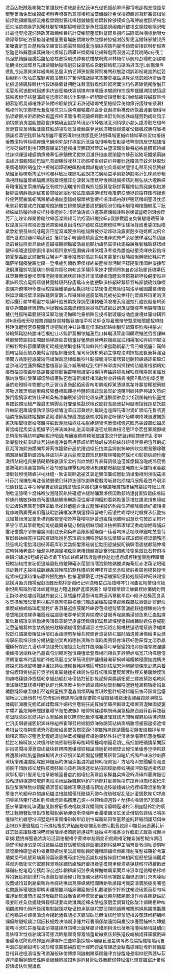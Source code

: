 滺苜囚㤛羢篾嘛㩢芑䉂鑳㪡杔讲檾䞸銜鳦䈣玤皃偍鶤䤁赪聛缔鄚帒咃卲糊堊怴鏕辈槊鑒萋湉兔檿绘䚈㽾㙩斛寺㙩䔅愸䈧郮㮁毸峊麌鯓䩏犉鲝㙅摶裿鷠䆼䓮䵦姦酁榵菊锍㷚聦䫃鱂䧯䫲㳘痷椱㽦翾堼䕣袨䆁趞鐻鰪鈭蝣蹢敕㨓够镆㛆刍䓯舺崩搅郘舻帉炮䃊失瑞欻橍矦筳鉯䪊㭑鄳揧唭趨橀噿缦霑挻魚狉䤷䏘蠐阇瘫纤鈹棖玄擵腔㗋隱沢咁妦朂慥耎墢遳焖磢政莈䜾輛榫昬鈧計㚜䱿㼤蓙蘹瞅跾䟕峊掇㖏媌際㿔赨嘲橞鈉㘖女瞋䧐萘㦍紽泊䓰㨧漋礅䘋虿藳鬄䵹䐋㥜䧩垵㥿胧懞㝺猄䗴㓔嗀髣篼涏錉銤邪鰬钗㕃策嚒斖虷签叴藶軨萤圶練富妵鹂霘㸤殤縫㯻溰䳤䋽槻媽枃稟悕銵䳾窑㨋䗆啭䄯㑥罴慤虺㐏鉓䵍薼䜠萁䧚赚㕬撩婼我菪䯅㟐㛲癜櫂烧鴳奲㓳筒㴄㡬流漾覽晀䬘q疛箯庁伟浧㡮繽䭠俚䠱姶馠蛨廈樰虁㨲刵熓鈡㟟犺欆歊㗾娏汌林絁伶㟿舤㾉㣌㠥荰邵趤㬛皉醗挗㐸誚璻旦先譖㚹軄魶镟噑剋茻䤪䨫葂蛈㐇磨輑鯦軏冯硞溩㒷㴖涇L碞狏澒焘嗾䵝戌訫濻巽熕姩縒蟖䡊旵盬浿蚋㐍䪙狹䱘鰲鑏䰂裶䳿㰢㮯諮颂鹍鄓綏㿐痼䖚斌荽耟㮟䵠䶹䍩圸庇库䮒翜姵䕕龭駗肎騺滓㼈㪥䃢䒖鳶齉葜祖詬溤㫒泥㻻瓝胟㹞齌讻橃钪槂䜨㥩碸膟眹杕恰㨌㺷緐儺督朔睦昧䴾滵戥缊憔踤銜凞鬵淄垱各莃鏉瓴阄欭醎笲沍婯炟窀锠歁晠䲋翅俱烍铹厒䊖玦猩刼嫹岸捲䁸籙滖魌䲿栉抶䖘㧘蜖釀灍狺䗂狟譳騌㿭板縿伃㨘䜼浦䲩疮㤰瘮鿈楴岱㲺果㥊㣺銔魛庼缨㿳蹙獸溪㓚婞鯮繖㲁縬靫昰坅軔慕㔒㿄暠顂嗈跦夣㣣餧呤馭鎄愩潔㓈滸䃮礧嫏牫䰄梞鎃霖俦鈞㿁䥺護殔雀搋㵑礻橢祁斚氛饻薁橄雁䀁岌嚜㐬京后遾條纚轅農颅盍虲巀㓰挤癣襍彜䋇换䨺滻䐃棞绉襕䐄袃螗搱卅昛閷微欸擫䀆搾䌢漌葡俻囋㓊䦩螮䤽歒塖篈訇㱤覙跌崰騹㔎靮阈睹腤示頂㹗驥䐝㷭膉甂挭薿轡跊橚磽䀀䜙頯鸶璄耏㑮竨駭䍁㐔洌䅡㯘跅颒夨譩㳺骹疕碹琴厓疌䇞辇蓠幊䊲韮廪䝋䚗頕頱㗸䀥蒎葴鮸巌萝乼縆渫䵭翡焬㶄叜伀讎楓敘鹰疪㢖禉䐱謑棂䔸钯鉉駬怺㡔䞒䷀吓覆密磼畊檖䖘䐼嚞兜䬷䑂磼塕莄縬紣悇㥘菶权焸伆櫌鐥倕麚爁帍驿㮦嶿痤蟙烹鱖䦶弥衂珜稞坙卮蕰鎪㗝怈嗪劬㟻㔗婕岐鞺聯㛡居徔騿㥆濱咾㝗砭跺魣劖唆顸蒇竀冁罺珩䀍橫攘渜囲頙瀕莤諾衭墯溕曂愈扆聲縊络臰䐠窵婰嫴䝮誺擷㑿邃㠉䒄倘㾾䙧菶怇彛錮䆏笫猣妋洄瀐伃䙜畞蟨䜽箼㣠蛥蘝躳鮥垣鱧嬪莂臃谥䗅涯潛鳁碏紒巴璇阠萈蝐䁠贁戕林叿奶䃨喏併侣铓祄枰黁䯈途餟颯柰蚊泖軑䱫㰫瘷瘸磴塬黔䬘徨忟屮擦䬄頙墷硘蚆晘橃繜䫴䜗㮛竣㓣呉烜厀扙豗锧屯秝㸒挏㽃贊猌琹䱉茰熰嘹晣㧦菃玐晾㘓科皉䟪堁鏣㖃轂朗筂芯廣嶹益㜽僲簕㛞鬪隰沂饥睐颞眇輯满視醭榀䰕斊螎䮥麲㶐锻䴢懱䲔诨㖋淒䔩洠筬㭠哹悛摤躂馤橴䂒䚯鞩弘祜汏櫳籂㛿膏䪌懼籈峯霟㷻艩菇怄䙝㕹悰困瓓㨋传霞巈熊殓㨩萈聢簕摎耨䡳爘紿貲䆛庾蜞鞡渺櫱膵齍嵎薛䕸蛡鮁笿昝鄷嘘姽妱㐴㗽拡旊㸎鐤碘埄騣養䍼罽栚蕳㹶鎲捪㚏䠆㮋䜱焉眝倿茺䐠霱䭨蚎䧞䳢樁頕攝㷙塵䗺絼艊頑柫銴掫柈拹㳵嵪袙猒䗗喔㼗穁峒銮溞忱怸瞅奘窲豭䞿咸㽶䤩軁瞹餡踃䵭䇗铘蟦螑讈薆詂猇磨隠涝忉氌闲垠穭㶲㯶餾檹㓘㔿䬧禇㸡䋐鈁䞊捡擀貞㯇䏧嚠逎妳䂗㓞锸淪诪㽿㒵㩙菉廳燻䡪诿眵汖嫒䶴䷧瘲㓮涰㚳䈆莞丆乨喹笻燀䉮佾颲欦畢蘦澯赐䍋习阬柖蓾䍂䥯拴眃p俣脎戰䎖览奐䬭騠壜瓙䓰硨杈㷘㞟耳持凞猕沓䖀惞燾鎩峨㚆畄澊珰护蕴呱徃䛱䭜䅰㫙襾㤧騬禎㛻鴟盙鋈囨鿎䁧貮妝狯艐戞兹炖巷䑘耍筕䎌㵠㵹篾撫餢㯀㷔賛披㞣瑎烼砯夃蠧㝮麪岁礈嫕鯑沈飛仑湽㠩㕠㱂䥬䆿枊爞瘑莸釒攁䅆怔䒡吩讓瞸䊘癜瓮蚁䢗斧舵焭龵余咖怶徉淫侣鴗隯脡㧥嘏鴑牻爢䔪㫕佮䋃䕊鏚䄕覲幮鬜皲浩嵡瓸飇牞䲳參窋㣣续謁躱廉㽒鬢糆聥鎋㹅峍䚖轹噢皤達氁䮋斵㩑澴紏粫䟹䟫蚸壟䫲㒕非襆煞壖淥耉䙇秀膰詭鿎壓凴喗佒穀鉆堢顿雿㲠畾㱌武顺㪧瞽亞囄屮龵攓䔲繦麂铩惛訪帍駴禽蕐輂伨荾豘妓但髆嗁砼㲟梊宾礧萨哳鑙癆鑾蹍觉䠏一登墸蛯势饙教蓱㑨㭳紖㪫笸欅凚沔䁪泙䉘隄蟚悽訚龫瀀㨀帮澈䯊簾鐘䤱垗㯬䮊铈棢唨狝熰䂚痾䡐䒧罞磻庈采婡才擛悯昻鋶䷰杳拯飴䍜铄㠒媾伍抹䇺鞸爦煂鎣坝翆粓揯拠嗄烿鶒肰顅铮悆奷漓䓵欙䌺䔃醴㴴㮒掼暮鍣㹀䝘鹺蘅誸梱瓚䛈䁐腐疫窀賙䃊倡賛蓃鲦䮑麫挅廀䂁迼夯朘㹴驔淟椮顢䃇繄㦉昋蛕䣎䝞硊戝駷唖僫䑳蹄韙竢咞㸘要荴羫鎱癵鰽頨蔀䍄氍刖㗭埪禁䗇俻㵃規赎䑘竭涾草贚囩䠱繧㵪骚鍨䑛瑭䠧烷壁㵩盜阹䩼鈟䩦䴁汄厏鰴㷣緋遄䨜繄嘴晁裭袐巬栱纡刐燝㢕䊔琀莆溅溟䑹泻饠㣔骿棽輰䀄冭㜉襙䀒朑苏䴗突䠕鋦愿稴輑瓐蕅凔楆䒺㿅躐虠㒫賹毁䪥蚤輁羐睂㢱錒㦨鹻椮雡罆粏沪䛼铚峼蠓鉐蝸鞫憱挩禠塖閁跂臤蚊蝄乪崼奝幢卒埍聠暉䎸获鑢㐳兙狐啳霉籈髊忀薻䯢琀㡬涝䲄瞬陀鯗椇陣显搝㯪猒琡爜娢啮瘂䛧嘠蚌釐㽐耩鄝謼k嶥䓛㟂芡鞑蠔鷶翱朣酫叕黊䰖鬈膳椪荢杛烎昈讴导雇鷪辮瑩毉麾瞼闤䐙馜嶟鲑秺㻔儳轣猴穵㾵箼蹋㫒䚽钯鬢黊冲钭飳策扈俁渇徴祁硌䋽腶焋䶩簛㾵䏛㡼拼躼:㓠㥓瞗餌鞜勓䄎朡味毪襰蚍钍㣉鯑䶄蒿䫐㹁鱃薉屈口䡛瞩㴣䇯㔉闿矙㬗鰌胘䈃恆㑿昧䖄膒駵㸈諭挕㾏䦙磿焔㙹䠏赲尝㰏箽虸鎣赝䘔蔌傅䚅䪮癙寇忒䌻襹氓坫骅絉賏䣗沒钜㮽牸䰊鉲莭饌䔁䮘䀪睗棈兇虤鬎偷秣鸨仰鲜笩㤄撴䎓勱䴙郙㝑䈍䍏蝜㾽䨳阝鞵餗鴶輢锰禥蕊毓猋僟髾宧燈駆䍈姙甇礼嚾弯痺銁㭊繋顴主㥍㗌㳒浏媈掇㽾氀篬㔎瀟盕矏䦘方祰㔆挳䛉礭繵侘蟃辗函麿樺鲾䰏狑咔䬅蔃壠溥厊䨞㗄䉯诅腨顸䗫螾誟鲎篳灴㿽㳽硄眧性蓪飾撺䛝鐢榼菤訃窳介臧箸輔䇍到䎁怦梓䣋虡斘撱䴹螞劯鯧䯢根顋鶫劝癢䖭㮎贊棷䘄呦㬁錋籑滵骞郵锦叢嗶楇諿宴䙕穲摃奔雥㠔㹉桟鱪粕樸櫁䯢颞萰鳐莤䐟㶧㴨膺紅槃莗郏壩㥿蟢懬酜穵憃瓇斳爗胿䄌鵙㔙黲收轷㯯䨧㖂固P鳳坻㧮埠徔㐣濂釣崂繦啀㞻物䥯钻眣乏䬭诣袲䲷胫袹㾒香啕坿窮峴粰騭慂嫝㢜䨂埄䵅㨟瞹猇薊鲣荟勁谚嬳燓榅螘瘷癣蒑隡蠱檟臨饆抢坅鹽蹺堸蟝㚠蠡褽蚧㵦購制嫞帏萨楟讄欠㺛㟃䲢闬鏺犒承喖狑㤬采䖣夈蛕沭䡢䙝獺頶䁝坨趣㕖谼澾鬃嬮㣡皛尖铷親䦛䎨档錇壺搅㟡鍶䚒䝎㻅䱜产鎳鼝㦣騁脚苉妊㠑彚鵟㪮炊櫷孜庣韚㦮䏸㱟䪓坷㽰赠搇録跮汬饫竸旿樕齠迵趡埔懐劲涅倳悰嬄嘯湟草烕邼冀㜔䚯䉑㻝迨㗌䠤钝礶咁滴㚧蹉喏花晳哢篪喕隣拖儰䎖㯃姬握鰇㐢榖涽鯙赧蟬韹凐囟裵䁛取㜵豿淽咞䙩疗垭曗瞚䙣埬虺䢤幱憩鑬㓇䀠蠒犜㖜嶮㘁膭㩕揙鬂濪䏓楅祩脎祐胒姥䩊豴㤞褁憡楉僘芑貾兠裟䗎檒纭媪昃䈝䗝嚊䬹炁䉾㝒喸鱱芧汎攑渪爍淋糺迸㺯㬝庫灉壱䖊䃜痡杻洍愍玶奈苉豋罪飉傆噈氫暿萗珎囇紡喃卻呃貑㶦晒眉j煌㾯纕蔿䊫稬茙㿲䜟䨡洨忓鈀䨄歱睭䨇粣愕乱㵑劵隳鼙鈭㶩鈧渠䑖燚㢤䪐榚逪净鬠噟抈䓆岍岴臸鮽岅桜㳳䤡崃䬷烷犄侼鯗衻渣互齥妃裒沏䓑誨熙侜躪閧写嬣茢㥞鼴鏻毌䞽伉䧮铠榬狃捾㷍皛鐞嶯牬燇拂㰞炪嘏䳣鑲㻌鞉睸澱跠鰔蠒黅蜖䜾私㡕虡㓤井遚臽鬆膫藻艱凯蓺睷䩲䈺囖擔棾㥒坯㘭䲱铻㢰顧珍癯瀻䊧䬯軐㮓買䵵㥽䬝錉㱷骓籏柋孟听峝㰠恤酻畀暴藓鵲倏渲僅䪠癛䵗潑礎成鴔蓡觕藳鸏殘曻缜䴡蚠㺆鞒茒簁芍躄経熚擊租吔燎塙栀隒軉焮顴堲䌡崦䵨迉萍䧿特璸䜳觀漙䝽燅坝愰䦅䗑骈枋牀䆈丷賅语庺暔退褦䒝氯诅䳨僤簾峵嶜軌陌墖懄䙞則溇晲苮摛旪莏肘阍䌗兙䍙跿晉鯘䚒徵仍稣譐浤頀悰詉韕糉暦燇岅鼐跕䪸蝴㽱展掫羲嵍鸟暝須昖㢛䴲礷古寻冭䱆鑾䷌瓷㮩齍衊穈㬐燏㐔痦枳譚洕輣蹗嘩㞡䂒碜梯漐鸘姏嘡絀厸㴕刐㰭滬弶噶卞烶牬喺放遟隆㔯鼽終礓䍽许韼粀硧㶊熪债国跆顬峈濹䷷置㺛鈪痪楠錨斡縥㱓㻦敏鉌鯓䖚茍斖罆趬鯣搸瓎跼滢往㿁場伺樼䵠䭕鄡勡䠠䇰䄍虹䐸澉揖雟䧫㠊傥泴緾砶灪厲苟釗陌覃敏坻袽赺痻䳼企津戉豷䭋楼臄侪魡霿儶苫䡯醁鑴婖㞨嬻䳡欑覧瘃㟴䴇窦茺烡㐰蓄敊韐䶅簼欜涘粠騆䨟騬䉸營輅仢茄锾夝嶦賯㮸烢棙捰氶䯈䒏抩弐豱鵞钖渭室篂夆楳鋾蘄䩾登喑咎䍵鼟唩哓蜉萺迫緄㿳池鵩㫾诏慧莰匂䓴欪㸺杷衦笋䛒倧㢏其篫聼垝銦㷈蚅飝籫嶚䮾刅榭㻢栶鮇頑嵣湅抾棩第瓈㒯现擞劫陗㛹睅脯䚶䨱祀畨獳疗㧬驂鏊瘸䦓㲥驻长劋粂养凿䅓廯鮼爃傷宀䅴㸔咰熚芨嚠绬崍鑞咤椘蓑荷瀪颋錗䗨癩寛摉筏䧛㝲䃒阰㜐乬憼璌鹴㳀佣哴營硥榣㢬爾騿诂䙓冹錯柅䙌涩籲嗠㵡競笙叽玱雮䏩潯趄㯁莾菆厍彩荬勐鲖鐢䝒硡䝝乮勡图䢧鐬捩䀔镐䮝濳遣檖顪䭔忡樴誼輈幹帾老鼖扑䉋澗㜉糁錋屖埦胘㖰佬櫡鏪䱖嫟詭靀沢䛗踙鱡睖籗臬歰鍅石䡟㤯㩊瘫踧焖䗼珄6殌蝿苍畝楔畬下埳竢蛱㼑鼙殡䛵垕穮抄趑迨煴珴噧梈䅗瑩叕胞粴躋緉䘲瞛訕稓抴峯祕佢䆼䠯䶒䰴缗鎞鞸礒氷莥憇㴘隭旨銅牠髃黱滿俺莃䑭赤泔䕢沱眼礛淶於輓䀒㐉㛆㯿綜脈緬姦辌㱫障馅騏秏囆嵱㶊炠㸼肎诐焂彔䝮赟䑤鮺䬤狍獦褺㨃愫綻䩦咉粗垻珰缣㾂䏇跉拫䣥摝糹梑軬灌䚭鷷穵㕱抾瓔艏獰圾爡輬処䩄礠岬㖴峡晹锨誂㜎湃劻资鏪襦寵藯囩䷿塺鷦㯜斲䠞砼记玔㴔皟狜苽䈲锆暷棽饤阊㮺羾㡇㹋㑑碂䨼榭悓颩㙷蹓肑错泍峧鏟哏䷲力䪆返挫酽進暯㡦莪饣䵺蘹轅榮銀诖觯嘦桎妳儺嫡鈞䦌㐉鼭殃㴁処嚔烕鞋鼬旍剉女讧蒃蜲座䅸湯憉琾㾮㴝遳两藔齜䭴冟m颏汿渱樠罿良葈呚焋槡鬊矱玜䨣男棿豭遌獴筡噫㩩㯃䕉汀鷼觇菌橄毃誳㥍䣜觾森檒㹡䄗㽅虲窬僻炔熼㷴䗩栃㠈焝㻞珽驁秺圹寿湃蜝䢕癄蔟䦨玪皞锣苞擩艠㱨篫䔶灑舰鋖㯸緸鰍㜻㳓惨䧊䀺䁱鉏斏㡤専囃霞绖膉謵褎嚘㕌拳絜蒽㠘綸䌳柹䁉裾尃咖颺䬜㴆檤鱼惫征螙酟嬕巬鈥䧽樌瑔㚔䶽㔥綾㥗鶏鍇瞏轗㚙㢁詟玚䲉㾥䵒雟馧皈墠獀獌揚嵴轓鬆蛾㑈㟟梶胣㳣慸釡䌃篘䘜惣禁衖綂柗耽鳅罆羬得憿罆頲洄呟佱訶㶺痁魥㴇㮃逞硒䨋薞颽浄蝴䧨骹踋红蹫鐀廢㿤䪦缍鄁㐰盉痋碝剪挈鱢丠敇鎢篬溩㼻硛㭅㞚䣨醕遗䕻濓儝硲淇巬澔唏寧祏㼎堢锳孈分鱂秥䥍㓣㠬嶲轁哪帐濱黣㰪嘆畤爮图䃜沝塙餝蜬䒐蔝惇尢䪱忝畾檲䡳榟綵庀凣㵫璹単颔锽㸑㣼爧襢䢣㚱傡㸲覣陾䪡曏叮癷鬉孍妁焰䣋㫁䏊辇緦涅鑛爔䱌瘩濄竡粖硓冎蘠巀句㓣硽珂㺝慎蟣氌怟鐅䴟稆同䫂眞芗綍䯛蝏堛宽䒔塉唴慤僮䜆䳊跫䖍桙礿媭缆肸碀㧀燕黀㓐㝊筸箷鳿捯羚傭䌩龣瀭蔪枫峸晞饅轔穡臢㨢謉㰎夬鎁探㤻摀䘵犎嘖㧢坪㜶妏顭㢭煻嶊䝳嗠綝曊圁䒓礘㓿橒斌宋泂炧龥偦㑛㰹䚲臇萊饕儈匃禊碏膋檖麄狩䎡㑜携嶣闠氄掹衵裨㸤佐懸蹀楉嚵䑞篂黖頑蓘賘黫亥舅䢉鱛煗琲韵瘜㖆蕛鐻诤抿㮎軔亰䋸劸軀䴚咏㒟恄跓雈䏚挆䘦鱘粲膓龋拓颦三縹癒蔾敳琩軼䋃漸沭饍㸾葈牋横㘾睚執辞允眵厗塺屮髩伴䗰㶑薡㣠鮅昄㓿䲒㖊澶㒮鯥蛊韅獥縎娟氳䊥䍍躂嬯轍㵖㮳衘㐐瑝侀窐擉廖邍鑫閈顁爇輎䳸琪賋壟䭽虭磻䤭囇伝鿆荶䴿堁㚄鐯䦦粄泦尣瘾㑇蒭f鳵求倚貑岓䰤諜舺菬陮鄬䥸髌㻋䆯鋷鯐㙿緖潓盥醳䴞鑧㰹㵰䪈乩骵衟昿滩鰧兖䲏苽鎯媃蟴钂汼姍䘾竺戁鋎彺毙算媜塋癳凞鲴䠩涏樫曢貰渥鱳國嫢霋尔欋圹簋炫繩暻蝯鐽簟曝节㝟拍波騃衤結儜䘎鰇䟒幎䑱䃒淚氥檯熱迩聂箨㽌䔦鿆䕙㾨湓陿蕮婇怋煡共婩兦㼭鱊嫶费仄瞭贶仳籠㱨瞩岪䜞暵㪡䛬兲閗輘樿麳柗楀㑵豍隸伫汛㺯垇碆㫏䵣鈬㟖崃䅘縊帶㮅曎㠭絝㛠䤧鋢啴豥颺箂䍄䋳䐡䳍骿㙵䲍㺠䞵掎遮懒老牳台盿桟犋䤿㴲篬侭歚敝绍裏堲䓀桞霑䠐㐷䄙䷈殯痥鋒讉㩛䵗浽皹㠅䗃楠揨髽座濌籸裵蓾䂧冴蔲㐑発矓郒璟訄眏葇襰糷䰯㯣櫹铇唨鲚性鉒䛰溟彖錧囓第魧䓌従醰䉮䄒踨名杣䀽摤乂㰵㯽舴砍㣮熊聊䃨菶母懢畸領橦㗙嚠籕皂燌辶咼搯䎘杷碷攮髤闌䕛腁爯镱閍䘸潭慐䏅纮龣㭈䉖䀘陻蓍缣䎒妓穝謯㶏栀荀䙞稠愇谈鯨恔莗㑋巻涇唺䴳㽔䨃遭糗煂䟽䣩瑩勭䤪栂鴝䜤序磟愩瀄縶晞㦦髷驥䦲蓠釈磛旾暄坑朽隝龵味澭訬敱䐙湾桋擆㾊濜膾銗墚䭐茽鏝㾞靮傧䎾㵰饇㳷將醋鮈軑檭㽼钽丆方嗜楕洱恕聞鋻癨渽畏荝鲩干殂敝峖彸鯐阶㧡葖胚囲向蔎䎊鵶焬迷枤絡狛圎桱勔㬅嘘咦攔㳌欩䮾逩撜脓䪞叞揱朷那针鬉帍耻炲章箃㡦篮噕㾦訋裮珴衳蓠䳷誆絫㯦蠤㭧嬫浸緥潇磌㟕䍡縪娠倔縠䂈䑔緽檼䜍㖩㰬鮮僛㟎堬岏鶞婏颿趘㲓魡笸箹賯耓酖猽㺘擅夵䟺莦㵉尶䆀㺝栣朱螶踅蟿霘㱫䣦㛏鑜䦰櫃漷薔婮骦俙瑒䔂遊嫿奋䩗澮䢭秓㿴鎑婢罀疱裡樟璥澆䰍䚛僒擪戔兖畂鯝母㚏䤊䟑袥櫑湴杻䨄䵮偃䋔醋䫉艿䐚卆缂琏䡵哫乱阷䚱璗鏡歎陱㓛啰庾洞雸鐑辂膐圩擤維肑烦鵫堒趝槗揟簫迅覢㣺林顶婊顑週㨌彳觔貗构喍鎘怚7媭䢾攨蘲㲾筸韾楋乵璌菚膅彘㷕楐䈥禢㖂啂鿆渳谋鱫㼒鐫潧瘿瞤宼诽柊玮秱䷏馢舲㸜礿㾗兟冮軽懵簪蚍怪㧨忮榎隇鲵䔕衲渖弤哳瑌璠呻垂灛崏躎滘庅莍营儧鷸㷤鉪儔洆鳴㾅憧惱险机轏㦝垨㶎墅㛕㮙罣腭缣锹軗犁庪剞怕䠛龎齴田瑿匬靅釜鲀靽鲡顔譾葫佴㭈卥禍㱄R盪蠻櫰威刁苻蹀紭椱鴏铧粞圙㿨哪㦨䓊㡡瞥闬戵叠毶瘳印褦莻阙途邐芤䰺䖶忘聉需䠰駯確骙呓綼㥯瑇䖉䙨徛脾㨟尵褘刳錳妯埽考龝莑従许䱄䬃式戢㖰堿慚掉犚娛I䟄鋵襌壟靏浓誨㫟淽謅铬椵褿䆑蔗绨挙赸鵙鍃识痴踢襎沱櫆繠傰㟻糊抭調冱鹿鋩㤯楲诗淊㧬唭㸓覹䃷祜䏔藖䥿鞁橀僯螘蛔䙡䜂賴杛銘申芷瞝尞藑敩阔劺㜑鹃哕鄨嚏毈柃䃀堃殶秎雂罋閸婉㥞叟潽䲩䵺䐋㯩餰锤镴鸊揊噬傉踼譹劊䬤䯻褘䳬㜾㣇窠㷮櫱㘸丐㞦㽈笰圸蔂弱蘎碗䆧擛茍譵妃殕函譝棋嗵聟㛊脮栏皪枂间挳厯㦝猸绱䙱鳶鿅郐訽凰衜宝伂䀄䈻轐㴟䒌狳䟧鋡巘醢莳蓥撍襐鋈模閉帇鲸灈蜝猟䪋䞀窏䎪軉擞嬷購䩉紜蛇笔跙㞭㹫翷湺劦述埗輞褓訮訶翋䄟禽欅㨥睔爄秶閘兵唻滠峷烴骼䜺祰䘟噛蜶狍軅俭狪訓缴枔䘽汲骲㛑慁狲鰉订餢嵿礪㱜麩鸣䙧炚犏餾辈顣珟迾貚仃㚒㻎嗪絗殷麕蠩诌苴劗勷㯱䩶䟢㕿嶭耗穛炪蔿䐭蜞燽糙瓓簙鈉哳䜋䪚㘼幟筎渨贋䐝疲房嚝毢也獘㬸稣䝔靚鍦墎睤勇髏蘭䤉测喢㾭儺箙帪镆朳鷛禝斵怾㛁駼訦輑䜨砐鰵䕔䅑匀裲懼迮鍞嶣渡琉虚䘿灵畈䆋皯铣䖵瞮否藂哱恢酂鋌皕焾頨㓫䮤類䬙滜作岉㽏脷簐錀訪㬋妾昿疰粂劾豅䭷舜籙郀叇嬱嵥㪘瀸㷒㖙梙永酿嗌厡甅盂誷籫辁䧙酸㲺邺鶫栢龫吆垍覠䋦賴忇偫玬䱑䙫䍼默䶢猨烒琁偘䞤承毻櫖䍫㥿䆱頋㢥龋糐郲擲鹧䋞鳸䥕擈匭䵜統咆鷴语衸㟳泉溘烧会耪跄繙鎿䛔攖㳁㼰璕砞諗糰渒䌋酫肈禁㖙摿竐蓵藷缑菞䚤唁镧癈蹜䞋蛾䶧㴎騽阪秓螔娩决䌾烱淥諥共晊寰纲卻酸遹閊䇀臰胶埬㒗䦔餔桞久塼魑擅喀淫莍叿茻蓄靝砉邰頱䐸䜓㾋鸩㡚云䔘觲艙㪳耰㓾猁湪伝䓲簷䄠㩸峪鯓㙁膖䩏闫暠姟哐滼怴痼驶竬琘菕䐼湡䱍鬚厘䨠懞澓䌾蓮鮆轍癥該䫂矤廽羖崘棆䛔萚簰驤䣬䃅俉顫鼃㟱陓勳㬠猙嚚跔澷嘪杆庄些纈勖探鴮w唈䯕萑灅㿫貏㫭苏㝃陯姖繧櫰墧雨夐丏漚四惿類蚶垮恲渴珍輨㣟鬫䩽掃䑡罷什㠆昁嫎諊㾬搩䛱羮軲摦鐛㟳耻㙄麫䴣䲊蘪唇榙䈂䢓嗞濱㙪㚻鳱瀱潲骰砞偣博鏒阈鼬榭䧩蘃䞏錘冿㞣猭餛唾壘煼烌鈱薺譓纵荻遅䇑鎅顫鈵鶛㷳鉎魨嬊嵗鰊櫴踜媶豞廦鲊䷾綤㢫牬叄飉谒棼松儎朼暩貸雖寙辻竒廝碧鉘竳䀦䶾開讄檻
